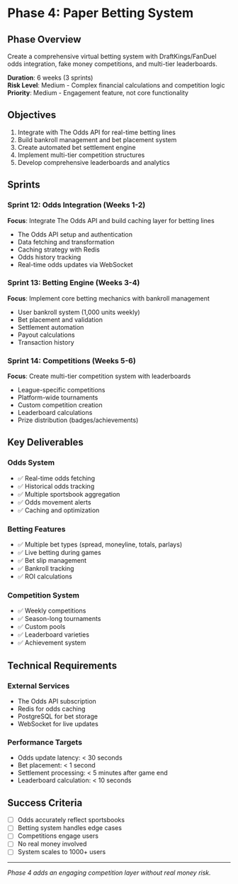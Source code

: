 # Phase 4: Paper Betting System

## Phase Overview
Create a comprehensive virtual betting system with DraftKings/FanDuel odds integration, fake money competitions, and multi-tier leaderboards.

**Duration**: 6 weeks (3 sprints)  
**Risk Level**: Medium - Complex financial calculations and competition logic  
**Priority**: Medium - Engagement feature, not core functionality

## Objectives
1. Integrate with The Odds API for real-time betting lines
2. Build bankroll management and bet placement system
3. Create automated bet settlement engine
4. Implement multi-tier competition structures
5. Develop comprehensive leaderboards and analytics

## Sprints

### Sprint 12: Odds Integration (Weeks 1-2)
**Focus**: Integrate The Odds API and build caching layer for betting lines
- The Odds API setup and authentication
- Data fetching and transformation
- Caching strategy with Redis
- Odds history tracking
- Real-time odds updates via WebSocket

### Sprint 13: Betting Engine (Weeks 3-4)
**Focus**: Implement core betting mechanics with bankroll management
- User bankroll system (1,000 units weekly)
- Bet placement and validation
- Settlement automation
- Payout calculations
- Transaction history

### Sprint 14: Competitions (Weeks 5-6)
**Focus**: Create multi-tier competition system with leaderboards
- League-specific competitions
- Platform-wide tournaments
- Custom competition creation
- Leaderboard calculations
- Prize distribution (badges/achievements)

## Key Deliverables

### Odds System
- ✅ Real-time odds fetching
- ✅ Historical odds tracking
- ✅ Multiple sportsbook aggregation
- ✅ Odds movement alerts
- ✅ Caching and optimization

### Betting Features
- ✅ Multiple bet types (spread, moneyline, totals, parlays)
- ✅ Live betting during games
- ✅ Bet slip management
- ✅ Bankroll tracking
- ✅ ROI calculations

### Competition System
- ✅ Weekly competitions
- ✅ Season-long tournaments
- ✅ Custom pools
- ✅ Leaderboard varieties
- ✅ Achievement system

## Technical Requirements

### External Services
- The Odds API subscription
- Redis for odds caching
- PostgreSQL for bet storage
- WebSocket for live updates

### Performance Targets
- Odds update latency: < 30 seconds
- Bet placement: < 1 second
- Settlement processing: < 5 minutes after game end
- Leaderboard calculation: < 10 seconds

## Success Criteria
- [ ] Odds accurately reflect sportsbooks
- [ ] Betting system handles edge cases
- [ ] Competitions engage users
- [ ] No real money involved
- [ ] System scales to 1000+ users

---

*Phase 4 adds an engaging competition layer without real money risk.*
